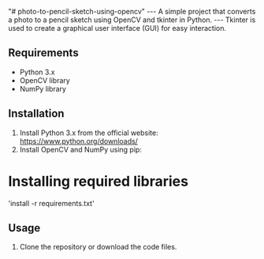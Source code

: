 "# photo-to-pencil-sketch-using-opencv" 
--- A simple project that converts a photo to a pencil sketch using OpenCV and tkinter in Python.
--- Tkinter is used to create a graphical user interface (GUI) for easy interaction.
## Requirements
- Python 3.x
- OpenCV library
- NumPy library
## Installation
1. Install Python 3.x from the official website: https://www.python.org/downloads/
2. Install OpenCV and NumPy using pip:
# Installing required libraries
'install -r requirements.txt'

## Usage
1. Clone the repository or download the code files.